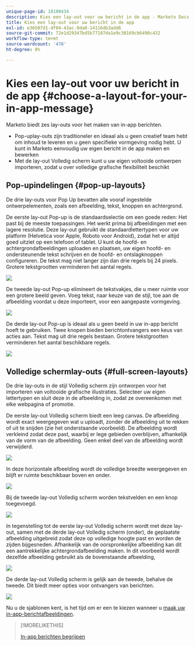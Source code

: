 ```yaml
---
unique-page-id: 10100434
description: Kies een lay-out voor uw bericht in de app - Marketo Docs - Productdocumentatie
title: Kies een lay-out voor uw bericht in de app
exl-id: e36507d1-df04-43ac-9da0-14116db3add6
source-git-commit: 72e1d29347bd5b77107da1e9c30169cb6490c432
workflow-type: tm+mt
source-wordcount: '478'
ht-degree: 0%

---
```


# Kies een lay-out voor uw bericht in de app {#choose-a-layout-for-your-in-app-message}

Marketo biedt zes lay-outs voor het maken van in-app berichten.

* Pop-uplay-outs zijn traditioneler en ideaal als u geen creatief team hebt om inhoud te leveren en u geen specifieke vormgeving nodig hebt. U kunt in Marketo eenvoudig uw eigen bericht in de app maken en bewerken
* Met de lay-out Volledig scherm kunt u uw eigen voltooide ontwerpen importeren, zodat u over volledige grafische flexibiliteit beschikt

## Pop-upindelingen {#pop-up-layouts}

De drie lay-outs voor Pop Up bevatten alle vooraf ingestelde ontwerpelementen, zoals een afbeelding, tekst, knoppen en achtergrond.

De eerste lay-out Pop-up is de standaardselectie om een goede reden: Het past bij de meeste toepassingen. Het werkt prima bij afbeeldingen met een lagere resolutie. Deze lay-out gebruikt de standaardlettertypen voor uw platform (Helvetica voor Apple, Roboto voor Android), zodat het er altijd goed uitziet op een telefoon of tablet. U kunt de hoofd- en achtergrondafbeeldingen uploaden en plaatsen, uw eigen hoofd- en ondersteunende tekst schrijven en de hoofd- en ontslagknoppen configureren. De tekst mag niet langer zijn dan drie regels bij 24 pixels. Grotere tekstgrootten verminderen het aantal regels.

![](assets/image2016-5-9-13-3a3-3a48.png)

De tweede lay-out Pop-up elimineert de tekstvakjes, die u meer ruimte voor een grotere beeld geven. Voeg tekst, naar keuze van de stijl, toe aan de afbeelding voordat u deze importeert, voor een aangepaste vormgeving.

![](assets/image2016-5-9-13-3a4-3a43.png)

De derde lay-out Pop-up is ideaal als u geen beeld in uw in-app bericht hoeft te gebruiken. Twee knopen bieden berichtontvangers een keus van acties aan. Tekst mag uit drie regels bestaan. Grotere tekstgrootten verminderen het aantal beschikbare regels.

![](assets/image2016-5-9-13-3a7-3a33.png)

## Volledige schermlay-outs {#full-screen-layouts}

De drie lay-outs in de stijl Volledig scherm zijn ontworpen voor het importeren van voltooide grafische illustraties. Selecteer uw eigen lettertypen en sluit deze in de afbeelding in, zodat ze overeenkomen met elke webpagina of promotie.

De eerste lay-out Volledig scherm biedt een leeg canvas. De afbeelding wordt exact weergegeven wat u uploadt, zonder de afbeelding uit te rekken of uit te snijden (zie het onderstaande voorbeeld). De afbeelding wordt verkleind zodat deze past, waarbij er lege gebieden overblijven, afhankelijk van de vorm van de afbeelding. Geen enkel deel van de afbeelding wordt verwijderd.

![](assets/image2016-5-9-13-3a9-3a26.png)

In deze horizontale afbeelding wordt de volledige breedte weergegeven en blijft er ruimte beschikbaar boven en onder.

![](assets/image2016-5-9-13-3a29-3a46.png)

Bij de tweede lay-out Volledig scherm worden tekstvelden en een knop toegevoegd.

![](assets/image2016-5-9-13-3a10-3a27.png)

In tegenstelling tot de eerste lay-out Volledig scherm wordt met deze lay-out, samen met de derde lay-out Volledig scherm (onder), de geplaatste afbeelding uitgebreid zodat deze op volledige hoogte past en worden de zijden bijgesneden. Afhankelijk van de oorspronkelijke afbeelding kan dit een aantrekkelijke achtergrondafbeelding maken. In dit voorbeeld wordt dezelfde afbeelding gebruikt als de bovenstaande afbeelding,

![](assets/image2016-5-9-14-3a0-3a36.png)

De derde lay-out Volledig scherm is gelijk aan de tweede, behalve de tweede. Dit biedt meer opties voor ontvangers van berichten.

![](assets/image2016-5-9-13-3a11-3a35.png)

Nu u de sjablonen kent, is het tijd om er een te kiezen wanneer u [maak uw in-app-berichtafbeeldingen](/help/marketo/product-docs/mobile-marketing/in-app-messages/creating-in-app-messages/add-in-app-message-images.md).

>[!MORELIKETHIS]
>
>[In-app berichten begrijpen](/help/marketo/product-docs/mobile-marketing/in-app-messages/understanding-in-app-messages.md)
